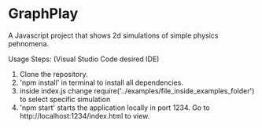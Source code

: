 # GraphPlay

A Javascript project that shows 2d simulations of simple physics pehnomena.

Usage Steps: (Visual Studio Code desired IDE)

1. Clone the repository.
2. 'npm install' in terminal to install all dependencies.
3. inside index.js change require('../examples/file_inside_examples_folder') to select specific simulation 
4. 'npm start' starts the application locally in port 1234. Go to http://localhost:1234/index.html to view.    
